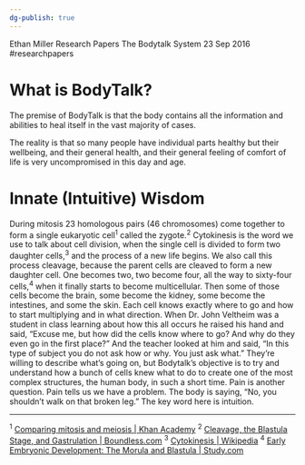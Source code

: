 ```yaml
---
dg-publish: true
---
```

Ethan Miller
Research Papers
The Bodytalk System
23 Sep 2016
#researchpapers 

# What is BodyTalk?

The premise of BodyTalk is that the body contains all the information and abilities to heal itself in the vast majority of cases.

The reality is that so many people have individual parts healthy but their wellbeing, and their general health, and their general feeling of comfort of life is very uncompromised in this day and age.

# Innate (Intuitive) Wisdom

During mitosis 23 homologous pairs (46 chromosomes) come together to form a single eukaryotic cell<sup>1</sup> called the zygote.<sup>2</sup> Cytokinesis is the word we use to talk about cell division, when the single cell is divided to form two daughter cells,<sup>3</sup> and the process of a new life begins. We also call this process cleavage, because the parent cells are cleaved to form a new daughter cell. One becomes two, two become four, all the way to sixty-four cells,<sup>4</sup> when it finally starts to become multicellular. Then some of those cells become the brain, some become the kidney, some become the intestines, and some the skin. Each cell knows exactly where to go and how to start multiplying and in what direction. When Dr. John Veltheim was a student in class learning about how this all occurs he raised his hand and said, “Excuse me, but how did the cells know where to go? And why do they even go in the first place?” And the teacher looked at him and said, “In this type of subject you do not ask how or why. You just ask what.” They’re willing to describe what’s going on, but Bodytalk’s objective is to try and understand how a bunch of cells knew what to do to create one of the most complex structures, the human body, in such a short time. Pain is another question. Pain tells us we have a problem. The body is saying, “No, you shouldn’t walk on that broken leg.” The key word here is intuition.

  

---

<sup>1</sup> [Comparing mitosis and meiosis | Khan Academy](https://www.khanacademy.org/science/biology/cellular-molecular-biology/meiosis/v/comparing-mitosis-and-meiosis)
<sup>2</sup> [Cleavage, the Blastula Stage, and Gastrulation | Boundless.com](https://www.boundless.com/biology/textbooks/boundless-biology-textbook/animal-reproduction-and-development-43/fertilization-and-early-embryonic-development-242/cleavage-the-blastula-stage-and-gastrulation-899-12150/)
<sup>3</sup> [Cytokinesis | Wikipedia](https://en.wikipedia.org/wiki/Cytokinesis)
<sup>4</sup> [Early Embryonic Development: The Morula and Blastula | Study.com](http://study.com/academy/lesson/early-embryonic-development-the-morula-and-blastula.html)